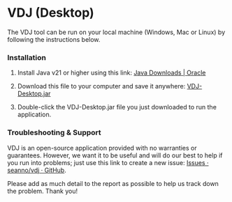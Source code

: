 # VDJ (Desktop)

The VDJ tool can be run on your local machine (Windows, Mac or Linux) by following the instructions below.

### Installation

1. Install Java v21 or higher using this link: [Java Downloads | Oracle](https://www.oracle.com/java/technologies/downloads/)

2. Download this file to your computer and save it anywhere: [VDJ-Desktop.jar](https://github.com/seanno/vdj/raw/refs/heads/main/desktop/VDJ-Desktop.jar)

3. Double-click the VDJ-Desktop.jar file you just downloaded to run the application.

### Troubleshooting & Support

VDJ is an open-source application provided with no warranties or guarantees. However, we want it to be useful and will do our best to help if you run into problems; just use this link to create a new issue: [Issues · seanno/vdj · GitHub](https://github.com/seanno/vdj/issues).

Please add as much detail to the report as possible to help us track down the problem. Thank you!

